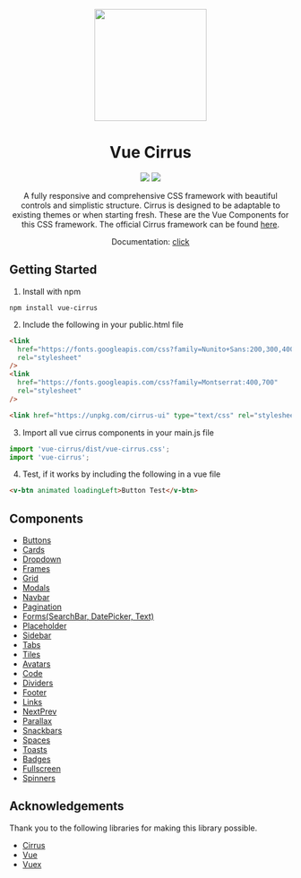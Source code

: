 <p align="center"><img src="https://i.imgur.com/Jwu0XrO.png" width="200"></p>
<h1 align="center">Vue Cirrus</h1>

<p align="center">
  <a href="https://www.npmjs.com/package/vue-cirrus"><img src="https://badge.fury.io/js/vue-cirrus.svg"></a>
  <a href="https://opensource.org/licenses/MIT"><img src="https://img.shields.io/github/license/FlorianWoelki/vue-cirrus.svg"></a>
</p>

<p align="center">
A fully responsive and comprehensive CSS framework with beautiful controls and simplistic structure. Cirrus is designed to be adaptable to existing themes or when starting fresh. These are the Vue Components for this CSS framework. The official Cirrus framework can be found <a href="https://github.com/Spiderpig86/Cirrus">here</a>.
</p>
<p align="center">Documentation: <a href="https://florianwoelki.github.io/vue-cirrus/#/">click</a></p>

## Getting Started

1. Install with npm

```
npm install vue-cirrus
```

2. Include the following in your public.html file

```html
<link
  href="https://fonts.googleapis.com/css?family=Nunito+Sans:200,300,400,600,700"
  rel="stylesheet"
/>
<link
  href="https://fonts.googleapis.com/css?family=Montserrat:400,700"
  rel="stylesheet"
/>

<link href="https://unpkg.com/cirrus-ui" type="text/css" rel="stylesheet" />
```

3. Import all vue cirrus components in your main.js file

```javascript
import 'vue-cirrus/dist/vue-cirrus.css';
import 'vue-cirrus';
```

4. Test, if it works by including the following in a vue file

```html
<v-btn animated loadingLeft>Button Test</v-btn>
```

## Components
- [Buttons](https://florianwoelki.github.io/vue-cirrus/#/components/Buttons)
- [Cards](https://florianwoelki.github.io/vue-cirrus/#/components/Cards)
- [Dropdown](https://florianwoelki.github.io/vue-cirrus/#/components/Dropdown)
- [Frames](https://florianwoelki.github.io/vue-cirrus/#/components/Frames)
- [Grid](https://florianwoelki.github.io/vue-cirrus/#/components/Grid)
- [Modals](https://florianwoelki.github.io/vue-cirrus/#/components/Modals)
- [Navbar](https://florianwoelki.github.io/vue-cirrus/#/components/Navbars)
- [Pagination](https://florianwoelki.github.io/vue-cirrus/#/components/Pagination)
- [Forms(SearchBar, DatePicker, Text)](https://florianwoelki.github.io/vue-cirrus/#/components/Forms)
- [Placeholder](https://florianwoelki.github.io/vue-cirrus/#/components/Placeholder)
- [Sidebar](https://florianwoelki.github.io/vue-cirrus/#/components/Sidebars)
- [Tabs](https://florianwoelki.github.io/vue-cirrus/#/components/Tabs)
- [Tiles](https://florianwoelki.github.io/vue-cirrus/#/components/Tiles)
- [Avatars](https://florianwoelki.github.io/vue-cirrus/#/components/Avatars)
- [Code](https://florianwoelki.github.io/vue-cirrus/#/components/Code)
- [Dividers](https://florianwoelki.github.io/vue-cirrus/#/components/Dividers)
- [Footer](https://florianwoelki.github.io/vue-cirrus/#/components/Footer)
- [Links](https://florianwoelki.github.io/vue-cirrus/#/components/Links)
- [NextPrev](https://florianwoelki.github.io/vue-cirrus/#/components/NextPrev)
- [Parallax](https://florianwoelki.github.io/vue-cirrus/#/components/Parallax)
- [Snackbars](https://florianwoelki.github.io/vue-cirrus/#/components/Snackbars)
- [Spaces](https://florianwoelki.github.io/vue-cirrus/#/components/Spaces)
- [Toasts](https://florianwoelki.github.io/vue-cirrus/#/components/Toasts)
- [Badges](https://florianwoelki.github.io/vue-cirrus/#/components/Badges)
- [Fullscreen](https://florianwoelki.github.io/vue-cirrus/#/components/Fullscreen)
- [Spinners](https://florianwoelki.github.io/vue-cirrus/#/components/Spinners)

## Acknowledgements

Thank you to the following libraries for making this library possible.

- [Cirrus](https://spiderpig86.github.io/Cirrus/)
- [Vue](https://vuejs.org/)
- [Vuex](https://vuex.vuejs.org/)
